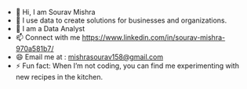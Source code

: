 - 👋 Hi, I am Sourav Mishra
- 👀 I use data to create solutions for businesses and organizations.
- 🌱 I am a Data Analyst
- 📫 Connect with me  https://www.linkedin.com/in/sourav-mishra-970a581b7/
- 😄 Email me at : mishrasourav158@gmail.com
- ⚡ Fun fact: When I’m not coding, you can find me experimenting with new recipes in the kitchen.

<!---
Souravm033/Souravm033 is a ✨ special ✨ repository because its `README.md` (this file) appears on your GitHub profile.
You can click the Preview link to take a look at your changes.
--->

